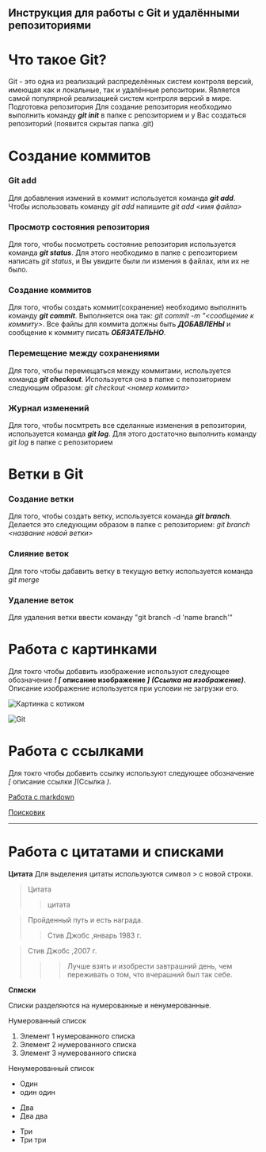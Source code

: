 ## Инструкция для работы с Git и удалёнными репозиториями

# Что такое Git?
Git - это одна из реализаций распределённых систем контроля версий, имеющая как и локальные, так и удалённые репозитории. Является самой популярной реализацией систем контроля версий в мире.
Подготовка репозитория
Для создание репозитория необходимо выполнить команду ***git init***  в папке с репозиторием и у Вас создаться репозиторий (появится скрытая папка .git)

# Создание коммитов

### **Git add**
Для добавления измений в коммит используется команда ***git add***. Чтобы использовать команду *git add* напишите *git add <имя файла>*

### **Просмотр состояния репозитория**
Для того, чтобы посмотреть состояние репозитория используется команда ***git status***. Для этого необходимо в папке с репозиторием написать *git status*, и Вы увидите были ли измения в файлах, или их не было.

### **Создание коммитов**
Для того, чтобы создать коммит(сохранение) необходимо выполнить команду ***git commit***. Выполняется она так: *git commit -m "<сообщение к коммиту>*. Все файлы для коммита должны быть ***ДОБАВЛЕНЫ*** и сообщение к коммиту писать ***ОБЯЗАТЕЛЬНО***.

### **Перемещение между сохранениями**
Для того, чтобы перемещаться между коммитами, используется команда ***git checkout***. Используется она в папке с пепозиторием следующим образом: *git checkout <номер коммита>*

### **Журнал изменений**
Для того, чтобы посмтреть все сделанные изменения в репозитории, используется команда ***git log***. Для этого достаточно выполнить команду *git log* в папке с репозиторием

# Ветки в Git

### **Создание ветки**

Для того, чтобы создать ветку, используется команда ***git branch***. Делается это следующим образом в папке с репозиторием: *git branch <название новой ветки>*

### **Слияние веток**

Для того чтобы дабавить ветку в текущую ветку используется команда *git merge <name branch>*

### **Удаление веток**
Для удаления ветки ввести команду "git branch -d 'name branch'"

# Работа с картинками

Для токго чтобы добавить изображение используют следующее обозначение ***!* *[* описание изображение *]* *(*Ссылка на изображение*)***. Описание изображение используется при условии не загрузки его. 

![Картинка с котиком](https://avatars.mds.yandex.net/i?id=16cab1e80a8c3d417faf0d45eab6537a70a00021-8185177-images-thumbs&n=13)

![Git](https://www.freecodecamp.org/news/content/images/2022/07/git-github.png)

# Работа с ссылками

Для токго чтобы добавить ссылку используют следующее обозначение *[* описание ссылки *]*(Ссылка *)*.

[Работа с markdown](https://bbbl.dev/articles/all-about-markdown)

[Поисковик](https://ya.ru)

---

# Работа с цитатами и списками

**Цитата**
Для выделения цитаты используются cимвол > с новой строки.

> Цитата
>> цитата

> Пройденный путь и есть награда.
>>Стив Джобс ,январь 1983 г.

>Стив Джобс ,2007 г.
>>>Лучше взять и изобрести завтрашний день, чем переживать о том, что вчерашний был так себе.

**Спмски**

Списки разделяются на нумерованные и ненумерованные.

Нумерованный список
1. Элемент 1 нумерованного списка
2. Элемент 2 нумерованного списка
3. Элемент 3 нумерованного списка

Ненумерованный список
* Один
* один один
+ Два
+ Два два
- Три
- Три три

